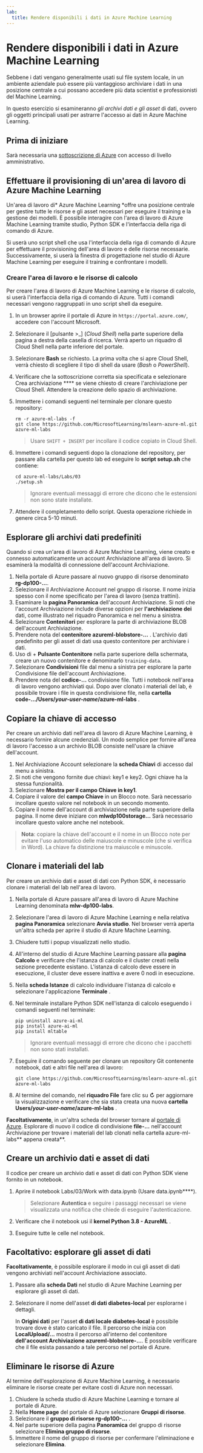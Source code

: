```yaml
---
lab:
  title: Rendere disponibili i dati in Azure Machine Learning
---
```


# Rendere disponibili i dati in Azure Machine Learning

Sebbene i dati vengano generalmente usati sul file system locale, in un ambiente aziendale può essere più vantaggioso archiviare i dati in una posizione centrale a cui possano accedere più data scientist e professionisti del Machine Learning.

In questo esercizio si esamineranno *gli archivi dati e *gli* asset* di dati, ovvero gli oggetti principali usati per astrarre l'accesso ai dati in Azure Machine Learning.

## Prima di iniziare

Sarà necessaria una [sottoscrizione di Azure](https://azure.microsoft.com/free?azure-portal=true) con accesso di livello amministrativo.

## Effettuare il provisioning di un'area di lavoro di Azure Machine Learning

Un'area di lavoro di* Azure Machine Learning *offre una posizione centrale per gestire tutte le risorse e gli asset necessari per eseguire il training e la gestione dei modelli. È possibile interagire con l'area di lavoro di Azure Machine Learning tramite studio, Python SDK e l'interfaccia della riga di comando di Azure.

Si userà uno script shell che usa l'interfaccia della riga di comando di Azure per effettuare il provisioning dell'area di lavoro e delle risorse necessarie. Successivamente, si userà la finestra di progettazione nel studio di Azure Machine Learning per eseguire il training e confrontare i modelli.

### Creare l'area di lavoro e le risorse di calcolo

Per creare l'area di lavoro di Azure Machine Learning e le risorse di calcolo, si userà l'interfaccia della riga di comando di Azure. Tutti i comandi necessari vengono raggruppati in uno script shell da eseguire.

1. In un browser aprire il portale di Azure in `https://portal.azure.com/`, accedere con l'account Microsoft.
1. Selezionare il \[pulsante >_] (*Cloud Shell*) nella parte superiore della pagina a destra della casella di ricerca. Verrà aperto un riquadro di Cloud Shell nella parte inferiore del portale.
1. Selezionare **Bash** se richiesto. La prima volta che si apre Cloud Shell, verrà chiesto di scegliere il tipo di shell da usare (*Bash* o *PowerShell*).
1. Verificare che la sottoscrizione corretta sia specificata e selezionare Crea archiviazione **** se viene chiesto di creare l'archiviazione per Cloud Shell. Attendere la creazione dello spazio di archiviazione.
1. Immettere i comandi seguenti nel terminale per clonare questo repository:

    ```azurecli
    rm -r azure-ml-labs -f
    git clone https://github.com/MicrosoftLearning/mslearn-azure-ml.git azure-ml-labs
    ```

    > Usare `SHIFT + INSERT` per incollare il codice copiato in Cloud Shell.

1. Immettere i comandi seguenti dopo la clonazione del repository, per passare alla cartella per questo lab ed eseguire lo **script setup.sh** che contiene:

    ```azurecli
    cd azure-ml-labs/Labs/03
    ./setup.sh
    ```

    > Ignorare eventuali messaggi di errore che dicono che le estensioni non sono state installate.

1. Attendere il completamento dello script. Questa operazione richiede in genere circa 5-10 minuti.

## Esplorare gli archivi dati predefiniti

Quando si crea un'area di lavoro di Azure Machine Learning, viene creato e connesso automaticamente un account Archiviazione all'area di lavoro. Si esaminerà la modalità di connessione dell'account Archiviazione.

1. Nella portale di Azure passare al nuovo gruppo di risorse denominato **rg-dp100-...**.
1. Selezionare il Archiviazione Account nel gruppo di risorse. Il nome inizia spesso con il nome specificato per l'area di lavoro (senza trattini).
1. Esaminare la **pagina Panoramica** dell'account Archiviazione. Si noti che l'account Archiviazione include diverse opzioni per **l'archiviazione dei** dati, come illustrato nel riquadro Panoramica e nel menu a sinistra.
1. Selezionare **Contenitori** per esplorare la parte di archiviazione BLOB dell'account Archiviazione.
1. Prendere nota del **contenitore azureml-blobstore-...** . L'archivio dati predefinito per gli asset di dati usa questo contenitore per archiviare i dati.
1. Uso di &#43; **Pulsante Contenitore** nella parte superiore della schermata, creare un nuovo contenitore e denominarlo `training-data`.
1. Selezionare **Condivisioni** file dal menu a sinistra per esplorare la parte Condivisione file dell'account Archiviazione.
1. Prendere nota del **codice-...** condivisione file. Tutti i notebook nell'area di lavoro vengono archiviati qui. Dopo aver clonato i materiali del lab, è possibile trovare i file in questa condivisione file, nella **cartella code-.../Users/*your-user-name*/azure-ml-labs** .

## Copiare la chiave di accesso

Per creare un archivio dati nell'area di lavoro di Azure Machine Learning, è necessario fornire alcune credenziali. Un modo semplice per fornire all'area di lavoro l'accesso a un archivio BLOB consiste nell'usare la chiave dell'account.

1. Nel Archiviazione Account selezionare la **scheda Chiavi** di accesso dal menu a sinistra.
1. Si noti che vengono fornite due chiavi: key1 e key2. Ogni chiave ha la stessa funzionalità. 
1. Selezionare **Mostra per il **campo Chiave** in **key1****.
1. Copiare il valore del **campo Chiave** in un Blocco note. Sarà necessario incollare questo valore nel notebook in un secondo momento.
1. Copiare il nome dell'account di archiviazione nella parte superiore della pagina. Il nome deve iniziare con **mlwdp100storage...** Sarà necessario incollare questo valore anche nel notebook.

> **Nota**: copiare la chiave dell'account e il nome in un Blocco note per evitare l'uso automatico delle maiuscole e minuscole (che si verifica in Word). La chiave fa distinzione tra maiuscole e minuscole.

## Clonare i materiali del lab

Per creare un archivio dati e asset di dati con Python SDK, è necessario clonare i materiali del lab nell'area di lavoro.

1. Nella portale di Azure passare all'area di lavoro di Azure Machine Learning denominata **mlw-dp100-labs**.
1. Selezionare l'area di lavoro di Azure Machine Learning e nella relativa **pagina Panoramica** selezionare **Avvia studio**. Nel browser verrà aperta un'altra scheda per aprire il studio di Azure Machine Learning.
1. Chiudere tutti i popup visualizzati nello studio.
1. All'interno del studio di Azure Machine Learning passare alla **pagina Calcolo** e verificare che l'istanza di calcolo e il cluster creati nella sezione precedente esistano. L'istanza di calcolo deve essere in esecuzione, il cluster deve essere inattiva e avere 0 nodi in esecuzione.
1. Nella **scheda Istanze** di calcolo individuare l'istanza di calcolo e selezionare l'applicazione **Terminale** .
1. Nel terminale installare Python SDK nell'istanza di calcolo eseguendo i comandi seguenti nel terminale:

    ```azurecli
    pip uninstall azure-ai-ml
    pip install azure-ai-ml
    pip install mltable
    ```

    > Ignorare eventuali messaggi di errore che dicono che i pacchetti non sono stati installati.

1. Eseguire il comando seguente per clonare un repository Git contenente notebook, dati e altri file nell'area di lavoro:

    ```azurecli
    git clone https://github.com/MicrosoftLearning/mslearn-azure-ml.git azure-ml-labs
    ```

1. Al termine del comando, nel **riquadro File** fare clic su **&#8635;** per aggiornare la visualizzazione e verificare che sia stata creata una nuova **cartella Users/*your-user-name*/azure-ml-labs** .

**Facoltativamente**, in un'altra scheda del browser tornare al [portale di Azure](https://portal.azure.com?azure-portal=true). Esplorare di nuovo il codice di condivisione **file-...** nell'account Archiviazione per trovare i materiali del lab clonati nella cartella azure-ml-labs** appena creata**.

## Creare un archivio dati e asset di dati

Il codice per creare un archivio dati e asset di dati con Python SDK viene fornito in un notebook.

1. Aprire il notebook Labs/03/Work with data.ipynb (Usare data.ipynb****).

    > Selezionare **Autentica** e seguire i passaggi necessari se viene visualizzata una notifica che chiede di eseguire l'autenticazione.

1. Verificare che il notebook usi il **kernel Python 3.8 - AzureML** .
1. Eseguire tutte le celle nel notebook.

## Facoltativo: esplorare gli asset di dati

**Facoltativamente**, è possibile esplorare il modo in cui gli asset di dati vengono archiviati nell'account Archiviazione associato.

1. Passare alla **scheda Dati** nel studio di Azure Machine Learning per esplorare gli asset di dati.
1. Selezionare il nome dell'asset **di dati diabetes-local** per esplorarne i dettagli. 

    In **Origini dati** per l'asset **di dati locale diabetes-local** è possibile trovare dove è stato caricato il file. Il percorso che inizia con **LocalUpload/...** mostra il percorso all'interno del contenitore **dell'account Archiviazione azureml-blobstore-...**. È possibile verificare che il file esista passando a tale percorso nel portale di Azure.

## Eliminare le risorse di Azure

Al termine dell'esplorazione di Azure Machine Learning, è necessario eliminare le risorse create per evitare costi di Azure non necessari.

1. Chiudere la scheda studio di Azure Machine Learning e tornare al portale di Azure.
1. Nella **Home page** del portale di Azure selezionare **Gruppi di risorse**.
1. Selezionare il **gruppo di risorse rg-dp100-...** .
1. Nel parte superiore della pagina **Panoramica** del gruppo di risorse selezionare **Elimina gruppo di risorse**.
1. Immettere il nome del gruppo di risorse per confermare l'eliminazione e selezionare **Elimina**.
